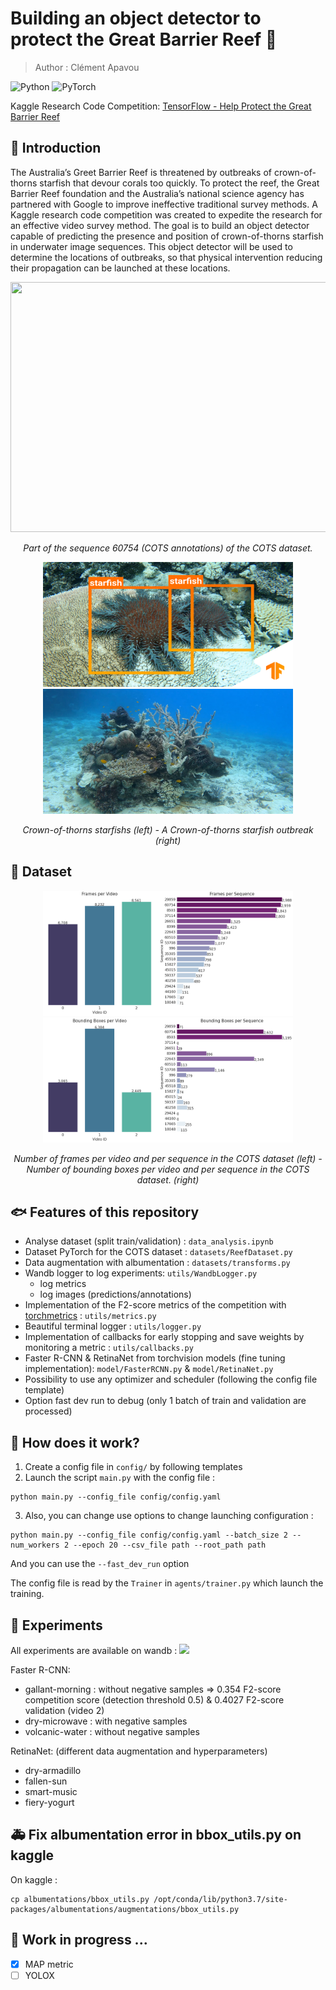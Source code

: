 # Building an object detector to protect the Great Barrier Reef :ocean:

> Author : Clément Apavou

![Python](https://img.shields.io/badge/Python-green.svg?style=plastic)
![PyTorch](https://img.shields.io/badge/PyTorch-orange.svg?style=plastic)

Kaggle Research Code Competition: [TensorFlow - Help Protect the Great Barrier Reef](https://www.kaggle.com/c/tensorflow-great-barrier-reef/leaderboard)

## :tropical_fish: Introduction
The Australia’s Greet Barrier Reef is threatened by outbreaks of crown-of-thorns starfish that devour corals too quickly. To protect the reef, the Great Barrier Reef foundation and the Australia’s national science agency has partnered with Google to improve ineffective traditional survey methods. A Kaggle research code competition was created to expedite the research for an effective video survey method. The goal is to build an object detector capable of predicting the presence and position of crown-of-thorns starfish in underwater image sequences. This object detector will be used to determine the locations of outbreaks, so that physical intervention reducing their propagation can be launched at these locations.

<p align="center">
  <img src="assets/readme/seq_60754.gif" width="900" height="400"/>
</p>
<p align="center">
<em> Part of the sequence 60754 (COTS annotations) of the COTS dataset.</em>
</p>

<p align="center">
  <img src="assets/readme/imageRD.png" width="400" height="200"/>
  <img src="assets/readme/COTS_outbreak.jpg" width="400" height="200"/>
</p>
<p align="center">
<em> Crown-of-thorns starfishs (left) - A Crown-of-thorns starfish outbreak (right)</em>
</p>

## :tropical_fish: Dataset

<p align="center">
  <img src="assets/readme/freq_seq_video.png" width="400" height="200"/>
  <img src="assets/readme/bb_seq_video.png" width="400" height="200"/>
</p>
<p align="center">
<em> Number of frames per video and per sequence in the COTS dataset (left) - Number of bounding boxes per video and per sequence in the COTS dataset. (right)</em>
</p>

## :fish: Features of this repository
- Analyse dataset (split train/validation) : ```data_analysis.ipynb ```
- Dataset PyTorch for the COTS dataset : ```datasets/ReefDataset.py```
- Data augmentation with albumentation : ```datasets/transforms.py```
- Wandb logger to log experiments:  ```utils/WandbLogger.py```
    - log metrics 
    - log images (predictions/annotations)   
- Implementation of the F2-score metrics of the competition with [torchmetrics](https://torchmetrics.readthedocs.io/en/latest/) : ```utils/metrics.py```
- Beautiful terminal logger : ```utils/logger.py```
- Implementation of callbacks for early stopping and save weights by monitoring a metric : ```utils/callbacks.py```
- Faster R-CNN & RetinaNet from torchvision models (fine tuning implementation): ```model/FasterRCNN.py``` & ```model/RetinaNet.py```
- Possibility to use any optimizer and scheduler (following the config file template)
- Option fast dev run to debug (only 1 batch of train and validation are processed)

## :pushpin: How does it work?  

1. Create a config file in ```config/``` by following templates
2. Launch the script ```main.py``` with the config file : 
``` 
python main.py --config_file config/config.yaml
```
3. Also, you can change use options to change launching configuration :
``` 
python main.py --config_file config/config.yaml --batch_size 2 --num_workers 2 --epoch 20 --csv_file path --root_path path
```
And you can use the ```--fast_dev_run``` option

The config file is read by the ```Trainer``` in ```agents/trainer.py``` which launch the training.

## :dolphin: Experiments
All experiments are available on wandb : [![](https://github.com/wandb/assets/blob/main/wandb-github-badge-gradient.svg)](https://wandb.ai/cots-detection/COTS_detection?workspace=user-clementapa)

Faster R-CNN:
- gallant-morning : without negative samples => 0.354 F2-score competition score (detection threshold 0.5) & 0.4027 F2-score validation (video 2)
- dry-microwave : with negative samples
- volcanic-water : without negative samples

RetinaNet: (different data augmentation and hyperparameters)
- dry-armadillo
- fallen-sun 
- smart-music 
- fiery-yogurt

## :ambulance: Fix albumentation error in bbox_utils.py on kaggle 
On kaggle :
```
cp albumentations/bbox_utils.py /opt/conda/lib/python3.7/site-packages/albumentations/augmentations/bbox_utils.py
```

## :hammer: Work in progress ...
- [X] MAP metric
- [ ] YOLOX
